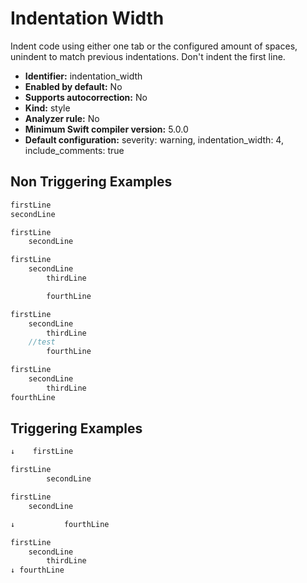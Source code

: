 # Indentation Width

Indent code using either one tab or the configured amount of spaces, unindent to match previous indentations. Don't indent the first line.

* **Identifier:** indentation_width
* **Enabled by default:** No
* **Supports autocorrection:** No
* **Kind:** style
* **Analyzer rule:** No
* **Minimum Swift compiler version:** 5.0.0
* **Default configuration:** severity: warning, indentation_width: 4, include_comments: true

## Non Triggering Examples

```swift
firstLine
secondLine
```

```swift
firstLine
    secondLine
```

```swift
firstLine
	secondLine
		thirdLine

		fourthLine
```

```swift
firstLine
	secondLine
		thirdLine
	//test
		fourthLine
```

```swift
firstLine
    secondLine
        thirdLine
fourthLine
```

## Triggering Examples

```swift
↓    firstLine
```

```swift
firstLine
        secondLine
```

```swift
firstLine
	secondLine

↓			fourthLine
```

```swift
firstLine
    secondLine
        thirdLine
↓ fourthLine
```
